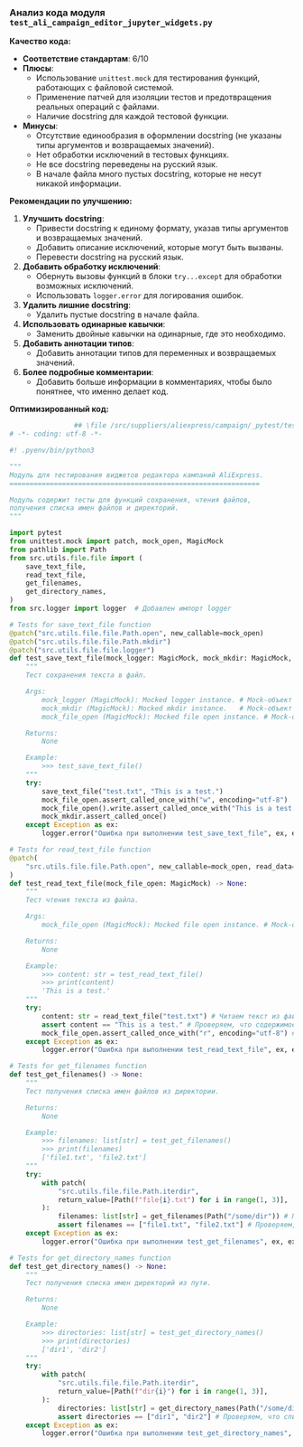 ### **Анализ кода модуля `test_ali_campaign_editor_jupyter_widgets.py`**

**Качество кода:**

- **Соответствие стандартам**: 6/10
- **Плюсы**:
    - Использование `unittest.mock` для тестирования функций, работающих с файловой системой.
    - Применение патчей для изоляции тестов и предотвращения реальных операций с файлами.
    - Наличие docstring для каждой тестовой функции.
- **Минусы**:
    - Отсутствие единообразия в оформлении docstring (не указаны типы аргументов и возвращаемых значений).
    - Нет обработки исключений в тестовых функциях.
    - Не все docstring переведены на русский язык.
    - В начале файла много пустых docstring, которые не несут никакой информации.

**Рекомендации по улучшению:**

1.  **Улучшить docstring**:
    *   Привести docstring к единому формату, указав типы аргументов и возвращаемых значений.
    *   Добавить описание исключений, которые могут быть вызваны.
    *   Перевести docstring на русский язык.
2.  **Добавить обработку исключений**:
    *   Обернуть вызовы функций в блоки `try...except` для обработки возможных исключений.
    *   Использовать `logger.error` для логирования ошибок.
3.  **Удалить лишние docstring**:
    *   Удалить пустые docstring в начале файла.
4.  **Использовать одинарные кавычки**:
    *   Заменить двойные кавычки на одинарные, где это необходимо.
5.  **Добавить аннотации типов**:
    *   Добавить аннотации типов для переменных и возвращаемых значений.
6.  **Более подробные комментарии**:
    *  Добавить больше информации в комментариях, чтобы было понятнее, что именно делает код.

**Оптимизированный код:**

```python
                ## \file /src/suppliers/aliexpress/campaign/_pytest/test_ali_campaign_editor_jupyter_widgets.py
# -*- coding: utf-8 -*-

#! .pyenv/bin/python3

"""
Модуль для тестирования виджетов редактора кампаний AliExpress.
==============================================================

Модуль содержит тесты для функций сохранения, чтения файлов,
получения списка имен файлов и директорий.
"""

import pytest
from unittest.mock import patch, mock_open, MagicMock
from pathlib import Path
from src.utils.file.file import (
    save_text_file,
    read_text_file,
    get_filenames,
    get_directory_names,
)
from src.logger import logger  # Добавлен импорт logger

# Tests for save_text_file function
@patch("src.utils.file.file.Path.open", new_callable=mock_open)
@patch("src.utils.file.file.Path.mkdir")
@patch("src.utils.file.file.logger")
def test_save_text_file(mock_logger: MagicMock, mock_mkdir: MagicMock, mock_file_open: MagicMock) -> None:
    """
    Тест сохранения текста в файл.

    Args:
        mock_logger (MagicMock): Mocked logger instance. # Mock-объект логгера.
        mock_mkdir (MagicMock): Mocked mkdir instance.   # Mock-объект для создания директории.
        mock_file_open (MagicMock): Mocked file open instance. # Mock-объект для открытия файла.

    Returns:
        None

    Example:
        >>> test_save_text_file()
    """
    try:
        save_text_file("test.txt", "This is a test.")
        mock_file_open.assert_called_once_with("w", encoding="utf-8")
        mock_file_open().write.assert_called_once_with("This is a test.")
        mock_mkdir.assert_called_once()
    except Exception as ex:
        logger.error("Ошибка при выполнении test_save_text_file", ex, exc_info=True) # Логируем ошибку

# Tests for read_text_file function
@patch(
    "src.utils.file.file.Path.open", new_callable=mock_open, read_data="This is a test."
)
def test_read_text_file(mock_file_open: MagicMock) -> None:
    """
    Тест чтения текста из файла.

    Args:
        mock_file_open (MagicMock): Mocked file open instance. # Mock-объект для открытия файла.

    Returns:
        None

    Example:
        >>> content: str = test_read_text_file()
        >>> print(content)
        'This is a test.'
    """
    try:
        content: str = read_text_file("test.txt") # Читаем текст из файла
        assert content == "This is a test." # Проверяем, что содержимое файла соответствует ожидаемому
        mock_file_open.assert_called_once_with("r", encoding="utf-8") # Проверяем, что файл был открыт с нужными параметрами
    except Exception as ex:
        logger.error("Ошибка при выполнении test_read_text_file", ex, exc_info=True) # Логируем ошибку

# Tests for get_filenames function
def test_get_filenames() -> None:
    """
    Тест получения списка имен файлов из директории.

    Returns:
        None

    Example:
        >>> filenames: list[str] = test_get_filenames()
        >>> print(filenames)
        ['file1.txt', 'file2.txt']
    """
    try:
        with patch(
            "src.utils.file.file.Path.iterdir",
            return_value=[Path(f"file{i}.txt") for i in range(1, 3)],
        ):
            filenames: list[str] = get_filenames(Path("/some/dir")) # Получаем список имен файлов
            assert filenames == ["file1.txt", "file2.txt"] # Проверяем, что список имен файлов соответствует ожидаемому
    except Exception as ex:
        logger.error("Ошибка при выполнении test_get_filenames", ex, exc_info=True) # Логируем ошибку

# Tests for get_directory_names function
def test_get_directory_names() -> None:
    """
    Тест получения списка имен директорий из пути.

    Returns:
        None

    Example:
        >>> directories: list[str] = test_get_directory_names()
        >>> print(directories)
        ['dir1', 'dir2']
    """
    try:
        with patch(
            "src.utils.file.file.Path.iterdir",
            return_value=[Path(f"dir{i}") for i in range(1, 3)],
        ):
            directories: list[str] = get_directory_names(Path("/some/dir")) # Получаем список имен директорий
            assert directories == ["dir1", "dir2"] # Проверяем, что список имен директорий соответствует ожидаемому
    except Exception as ex:
        logger.error("Ошибка при выполнении test_get_directory_names", ex, exc_info=True) # Логируем ошибку